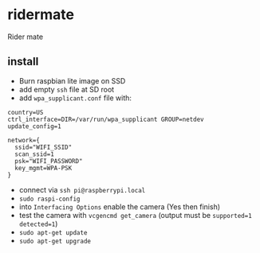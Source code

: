 # ridermate
Rider mate


## install

 - Burn raspbian lite image on SSD
 - add empty `ssh` file at SD root
 - add `wpa_supplicant.conf` file with:
```
country=US
ctrl_interface=DIR=/var/run/wpa_supplicant GROUP=netdev
update_config=1

network={
  ssid="WIFI_SSID"
  scan_ssid=1
  psk="WIFI_PASSWORD"
  key_mgmt=WPA-PSK
}
 ```
 
  - connect via `ssh pi@raspberrypi.local`
  - `sudo raspi-config`
  - into `Interfacing Options` enable the camera (Yes then finish)
  - test the camera with `vcgencmd get_camera` (output must be `supported=1 detected=1`)
  - `sudo apt-get update`
  - `sudo apt-get upgrade`
